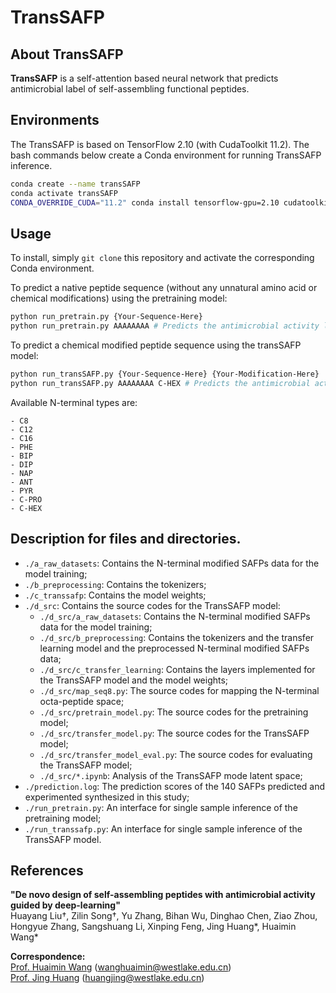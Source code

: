 # TransSAFP

## About TransSAFP
**TransSAFP** is a self-attention based neural network that predicts antimicrobial label of self-assembling functional peptides. 

## Environments
The TransSAFP is based on TensorFlow 2.10 (with CudaToolkit 11.2). The bash commands below create a Conda environment for running TransSAFP inference. 
```bash
conda create --name transSAFP
conda activate transSAFP
CONDA_OVERRIDE_CUDA="11.2" conda install tensorflow-gpu=2.10 cudatoolkit==11.2 -c conda-forge
```

## Usage
To install, simply `git clone` this repository and activate the corresponding Conda environment.

To predict a native peptide sequence (without any unnatural amino acid or chemical modifications) using the pretraining model:
```bash
python run_pretrain.py {Your-Sequence-Here}
python run_pretrain.py AAAAAAAA # Predicts the antimicrobial activity label of the octa-alanine.
```

To predict a chemical modified peptide sequence using the transSAFP model:
```bash
python run_transSAFP.py {Your-Sequence-Here} {Your-Modification-Here}
python run_transSAFP.py AAAAAAAA C-HEX # Predicts the antimicrobial activity label of the octa-alanine with C-HEX N-terminal modification.
```
Available N-terminal types are: 
```
- C8   
- C12  
- C16  
- PHE  
- BIP  
- DIP  
- NAP  
- ANT  
- PYR  
- C-PRO
- C-HEX
```

## Description for files and directories.
- `./a_raw_datasets`:   Contains the N-terminal modified SAFPs data for the model training;
- `./b_preprocessing`:  Contains the tokenizers;
- `./c_transsafp`:      Contains the model weights;
- `./d_src`:            Contains the source codes for the TransSAFP model:
  - `./d_src/a_raw_datasets`:         Contains the N-terminal modified SAFPs data for the model training;
  - `./d_src/b_preprocessing`:        Contains the tokenizers and the transfer learning model and the preprocessed N-terminal modified SAFPs data;
  - `./d_src/c_transfer_learning`:    Contains the layers implemented for the TransSAFP model and the model weights;
  - `./d_src/map_seq8.py`:            The source codes for mapping the N-terminal octa-peptide space;
  - `./d_src/pretrain_model.py`:      The source codes for the pretraining model;
  - `./d_src/transfer_model.py`:      The source codes for the TransSAFP model;
  - `./d_src/transfer_model_eval.py`: The source codes for evaluating the TransSAFP model;
  - `./d_src/*.ipynb`:                Analysis of the TransSAFP mode latent space;
- `./prediction.log`:   The prediction scores of the 140 SAFPs predicted and experimented synthesized in this study;
- `./run_pretrain.py`:  An interface for single sample inference of the pretraining model;
- `./run_transsafp.py`: An interface for single sample inference of the TransSAFP model.


## References

**"De novo design of self-assembling peptides with antimicrobial activity guided by deep-learning"**  
Huayang Liu†, Zilin Song†, Yu Zhang, Bihan Wu, Dinghao Chen, Ziao Zhou, Hongyue Zhang, Sangshuang Li, Xinping Feng, Jing Huang*, Huaimin Wang*


**Correspondence:**  
[Prof. Huaimin Wang](http://www.hm-wanglab.com/) (wanghuaimin@westlake.edu.cn)  
[Prof. Jing Huang](https://github.com/JingHuangLab) (huangjing@westlake.edu.cn)